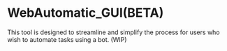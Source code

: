 # WebAutomatic_GUI(BETA)
This tool is designed to streamline and simplify the process for users who wish to automate tasks using a bot. (WIP)
